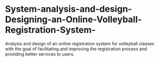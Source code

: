 # System-analysis-and-design-Designing-an-Online-Volleyball-Registration-System-
Analysis and design of an online registration system for volleyball classes with the goal of facilitating and improving the   registration process and providing better services to users. 

